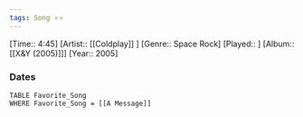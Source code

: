 ```yaml
---
tags: Song ⭐⭐ 
---
```

[Time:: 4:45]
[Artist:: [[Coldplay]] ]
[Genre:: Space Rock]
[Played:: ]
[Album:: [[X&Y (2005)]]]
[Year:: 2005]
### Dates
````dataview
TABLE Favorite_Song
WHERE Favorite_Song = [[A Message]]
````